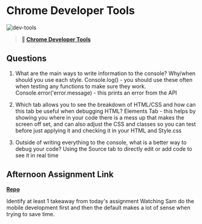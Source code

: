 # Chrome Developer Tools

![dev-tools](https://bcw.blob.core.windows.net/public/img/lesson-images/4571780153354770)

> **📖 [Chrome Developer Tools](https://codeworksacademy.com/fs-student-guide/resources/wk2/03-Chrome-Dev-Tools)**

## Questions

1. What are the main ways to write information to the console? Why/when should you use each style.
    Console.log() - you should use these often when testing any functions to make sure they work.
    Console.error('error.message) - this prints an error from the API

2. Which tab allows you to see the breakdown of HTML/CSS and how can this tab be useful when debugging HTML?
    Elements Tab - this helps by showing you where in your code there is a mess up that makes the screen off set,
     and can also adjust the CSS and classes so you can test before just applying it and checking it in your HTML and Style.css


3. Outside of writing everything to the console, what is a better way to debug your code?
    Using the Source tab to directly edit or add code to see it in real time

## Afternoon Assignment Link

**[Repo](https://github.com/KendallPowell/)**

Identify at least 1 takeaway from today's assignment
Watching Sam do the mobile development first and then the default makes a lot of sense when trying to save time.
